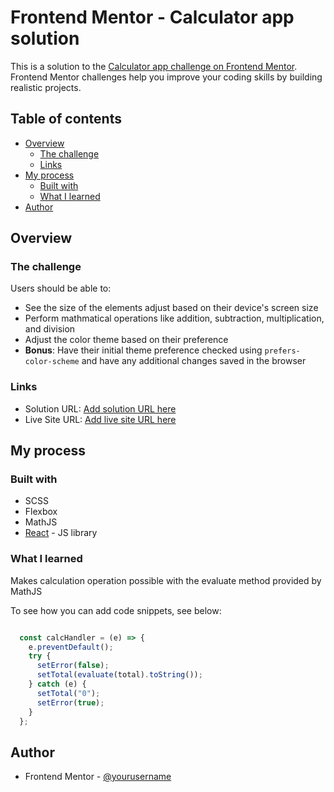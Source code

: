 # Frontend Mentor - Calculator app solution

This is a solution to the [Calculator app challenge on Frontend Mentor](https://www.frontendmentor.io/challenges/calculator-app-9lteq5N29). Frontend Mentor challenges help you improve your coding skills by building realistic projects. 

## Table of contents

- [Overview](#overview)
  - [The challenge](#the-challenge)
  - [Links](#links)
- [My process](#my-process)
  - [Built with](#built-with)
  - [What I learned](#what-i-learned)
- [Author](#author)

## Overview

### The challenge

Users should be able to:

- See the size of the elements adjust based on their device's screen size
- Perform mathmatical operations like addition, subtraction, multiplication, and division
- Adjust the color theme based on their preference
- **Bonus**: Have their initial theme preference checked using `prefers-color-scheme` and have any additional changes saved in the browser

### Links

- Solution URL: [Add solution URL here](https://github.com/harrytoh1114/calculator-app)
- Live Site URL: [Add live site URL here](https://your-live-site-url.com)

## My process

### Built with

- SCSS
- Flexbox
- MathJS
- [React](https://reactjs.org/) - JS library

### What I learned

Makes calculation operation possible with the evaluate method provided by MathJS

To see how you can add code snippets, see below:

```js

  const calcHandler = (e) => {
    e.preventDefault();
    try {
      setError(false);
      setTotal(evaluate(total).toString());
    } catch (e) {
      setTotal("0");
      setError(true);
    }
  };
```
## Author

- Frontend Mentor - [@yourusername](https://www.frontendmentor.io/profile/harrytoh1114)
